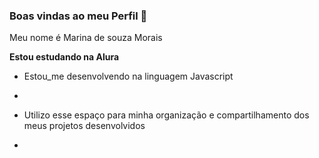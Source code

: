 ### Boas vindas ao meu Perfil 💙

Meu nome é Marina de souza Morais


**Estou estudando na Alura**

- Estou_me desenvolvendo na linguagem Javascript
- 
- Utilizo esse espaço para minha organização e compartilhamento dos meus projetos desenvolvidos

-
